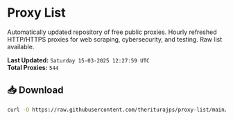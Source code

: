 # Proxy List

Automatically updated repository of free public proxies. Hourly refreshed HTTP/HTTPS proxies for web scraping, cybersecurity, and testing. Raw list available.

**Last Updated:** `Saturday 15-03-2025 12:27:59 UTC`  
**Total Proxies:** `544`

## 📥 Download
```bash
curl -O https://raw.githubusercontent.com/theriturajps/proxy-list/main/proxies.txt
